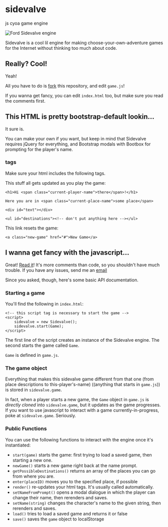 # sidevalve

js cyoa game engine

![Ford Sidevalve engine](http://i.imgur.com/sU1oAdw.jpg)

Sidevalve is a cool lil engine for making choose-your-own-adventure games for the Internet without thinking too much about code.

## Really? Cool!

Yeah!

All you have to do is [fork](//github.com/amonks/sidevalve/tree/gh-pages#fork-destination-box) this repository, and edit `game.js`!

If you wanna get fancy, you can edit `index.html` too, but make sure you read the comments first.

## This HTML is pretty bootstrap-default lookin...

It sure is.

You can make your own if you want, but keep in mind that Sidevalve requires jQuery for everything, and Bootstrap modals with Bootbox for prompting for the player's name.

### tags

Make sure your html includes the following tags.

This stuff all gets updated as you play the game:

    <h1>Hi <span class="current-player-name">there</span>!</h1>

    Here you are in <span class="current-place-name">some place</span>

    <div id="text"></div>

    <ul id="destinations"><!-- don't put anything here --></ul>

This link resets the game:

    <a class="new-game" href="#">New Game</a>

## I wanna get fancy with the javascript...

Great! [Read it](https://github.com/amonks/sidevalve/blob/gh-pages/sidevalve.js)! It's more comments than code, so you shouldn't have much trouble. If you have any issues, send me an [email](mailto:a@monks.co)

Since you asked, though, here's some basic API documentation.

### Starting a game

You'll find the following in `index.html`:

    <!-- this script tag is necessary to start the game -->
    <script>
        sidevalve = new Sidevalve();
        sidevalve.start(Game);
    </script>

The first line of the script creates an instance of the Sidevalve engine. The second starts the game called `Game`.

`Game` is defined in `game.js`.

### The game object

Everything that makes this sidevalve game different from that one (from place descriptions to this-player's-name) ((anything that starts in `game.js`)) is stored in `sidevalve.game`.

In fact, when a player starts a new game, the `Game` object in `game.js` is *directly cloned* into `sidevalve.game`, but it updates as the game progresses. If you want to use javascript to interact with a game currently-in-progress, poke at `sidevalve.game`. Seriously.

### Public Functions

You can use the following functions to interact with the engine once it's instantiated:

*   `start(game)` starts the game: first trying to load a saved game, then starting a new one.
*   `newGame()` starts a new game right back at the name prompt.
*   `getPossibleDestinations()` returns an array of the places you can go from where you are.
*   `enter(placeID)` moves you to the specified place, if possible
*   `render()` re-updates your html tags. It's usually called automatically.
*   `setNameFromPrompt()` opens a modal dialogue in which the player can change their name, then rerenders and saves.
*   `setName(string)` changes the character's name to the given string, then rerenders and saves.
*   `load()` tries to load a saved game and returns it or false
*   `save()` saves the `game` object to localStorage
